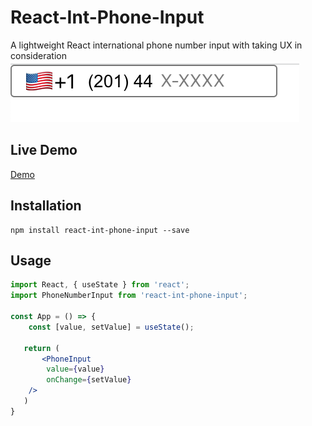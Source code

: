 # React-Int-Phone-Input
A lightweight React international phone number input with taking UX in consideration
![Alt text](./sample.png?raw=true "Screenshot of an example")


## Live Demo
<a href="https://codesandbox.io/s/react-int-phone-input-uftxrg" target="_blank">Demo</a>


## Installation
```shell-script
npm install react-int-phone-input --save
```


## Usage
```jsx
import React, { useState } from 'react';
import PhoneNumberInput from 'react-int-phone-input';

const App = () => {
    const [value, setValue] = useState();

   return (
       <PhoneInput
        value={value}
        onChange={setValue}
    />
   )
}

```
